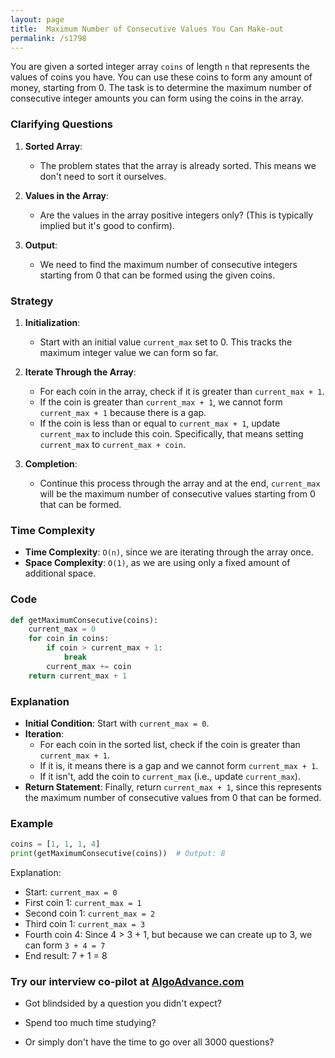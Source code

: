 ```yaml
---
layout: page
title:  Maximum Number of Consecutive Values You Can Make-out
permalink: /s1798
---
```


You are given a sorted integer array `coins` of length `n` that represents the values of coins you have. You can use these coins to form any amount of money, starting from 0. The task is to determine the maximum number of consecutive integer amounts you can form using the coins in the array.

### Clarifying Questions

1. **Sorted Array**:
   - The problem states that the array is already sorted. This means we don't need to sort it ourselves.
   
2. **Values in the Array**:
   - Are the values in the array positive integers only? (This is typically implied but it's good to confirm).
   
3. **Output**:
   - We need to find the maximum number of consecutive integers starting from 0 that can be formed using the given coins.

### Strategy

1. **Initialization**:
   - Start with an initial value `current_max` set to 0. This tracks the maximum integer value we can form so far.

2. **Iterate Through the Array**:
   - For each coin in the array, check if it is greater than `current_max + 1`.
   - If the coin is greater than `current_max + 1`, we cannot form `current_max + 1` because there is a gap.
   - If the coin is less than or equal to `current_max + 1`, update `current_max` to include this coin. Specifically, that means setting `current_max` to `current_max + coin`.

3. **Completion**:
   - Continue this process through the array and at the end, `current_max` will be the maximum number of consecutive values starting from 0 that can be formed.

### Time Complexity

- **Time Complexity**: `O(n)`, since we are iterating through the array once.
- **Space Complexity**: `O(1)`, as we are using only a fixed amount of additional space.

### Code

```python
def getMaximumConsecutive(coins):
    current_max = 0
    for coin in coins:
        if coin > current_max + 1:
            break
        current_max += coin
    return current_max + 1
```

### Explanation

- **Initial Condition**: Start with `current_max = 0`.
- **Iteration**:
  - For each coin in the sorted list, check if the coin is greater than `current_max + 1`.
  - If it is, it means there is a gap and we cannot form `current_max + 1`.
  - If it isn't, add the coin to `current_max` (i.e., update `current_max`).
- **Return Statement**: Finally, return `current_max + 1`, since this represents the maximum number of consecutive values from 0 that can be formed.

### Example

```python
coins = [1, 1, 1, 4]
print(getMaximumConsecutive(coins))  # Output: 8
```

Explanation:
- Start: `current_max = 0`
- First coin 1: `current_max = 1`
- Second coin 1: `current_max = 2`
- Third coin 1: `current_max = 3`
- Fourth coin 4: Since 4 > 3 + 1, but because we can create up to 3, we can form `3 + 4 = 7`
- End result: 7 + 1 = 8


### Try our interview co-pilot at [AlgoAdvance.com](https://algoAdvance.com)

- Got blindsided by a question you didn't expect?

- Spend too much time studying?

- Or simply don't have the time to go over all 3000 questions?

